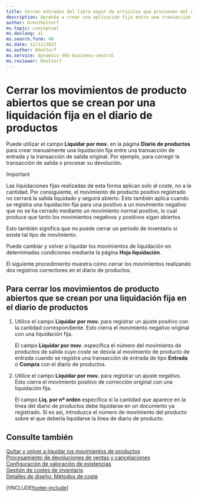 ```yaml
---
title: Cerrar entradas del libro mayor de artículos que provienen del uso de una aplicación fija
description: Aprenda a crear una aplicación fija entre una transacción de entrada y la transacción de salida original en el diario de productos.
author: brentholtorf
ms.topic: conceptual
ms.devlang: al
ms.search.form: 40
ms.date: 12/12/2023
ms.author: bholtorf
ms.service: dynamics-365-business-central
ms.reviewer: bholtorf
---
```

# <a name="close-open-item-ledger-entries-resulting-from-fixed-application-in-the-item-journal"></a>Cerrar los movimientos de producto abiertos que se crean por una liquidación fija en el diario de productos

Puede utilizar el campo **Liquidar por mov.** en la página **Diario de productos** para crear manualmente una liquidación fija entre una transacción de entrada y la transacción de salida original. Por ejemplo, para corregir la transacción de salida o procesar su devolución.  

> [!IMPORTANT]  
> Las liquidaciones fijas realizadas de esta forma aplican solo al coste, no a la cantidad. Por consiguiente, el movimiento de producto positivo registrado no cerrará la salida liquidado y seguirá abierto. Esto también aplica cuando se registra una liquidación fija para una positivo a un movimiento negativo que no se ha cerrado mediante un movimiento normal positivo, lo cual produce que tanto los movimientos negativos y positivos sigan abiertos.  
>
> Esto también significa que no puede cerrar un periodo de inventario si existe tal tipo de movimiento.  

Puede cambiar y volver a liquidar los movimientos de liquidación en determinadas condiciones mediante la página **Hoja liquidación**.  

El siguiente procedimiento muestra cómo cerrar los movimientos realizando dos registros correctores en el diario de productos.  

## <a name="to-close-open-item-ledger-entries-that-result-from-a-fixed-application-in-the-item-journal"></a>Para cerrar los movimientos de producto abiertos que se crean por una liquidación fija en el diario de productos

1. Utilice el campo **Liquidar por mov.** para registrar un ajuste positivo con la cantidad correspondiente. Esto cierra el movimiento negativo original con una liquidación fija.  

    El campo **Liquidar por mov.** especifica el número del movimiento de productos de salida cuyo coste se desvía al movimiento de producto de entrada cuando se registra una transacción de entrada de tipo **Entrada** o **Compra** con el diario de productos.  
2. Utilice el campo **Liquidar por mov.** para registrar un ajuste negativo. Esto cierra el movimiento positivo de corrección original con una liquidación fija.  

    El campo **Liq. por nº orden** especifica si la cantidad que aparece en la línea del diario de productos debe liquidarse en un documento ya registrado. Si es así, introduzca el número de movimiento del producto sobre el que debería liquidarse la línea de diario de producto.

## <a name="see-also"></a>Consulte también

[Quitar y volver a liquidar los movimientos de productos](finance-how-to-remove-and-reapply-item-entries.md)  
[Procesamiento de devoluciones de ventas y cancelaciones](sales-how-process-sales-returns-cancellations.md)  
[Configuración de valoración de existencias](finance-set-up-inventory-valuation-and-costing.md)  
[Gestión de costes de inventario](finance-manage-inventory-costs.md)  
[Detalles de diseño: Métodos de coste](design-details-costing-methods.md)


[!INCLUDE[footer-include](includes/footer-banner.md)]
